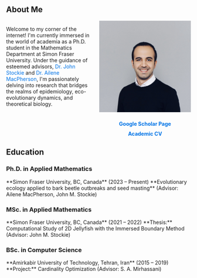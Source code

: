 <h2> About Me </h2>

<div style="display: flex; align-items: center; justify-content: space-between; align-items: flex-start;">

<div style="flex: 1; margin-right: 20px;">
  
Welcome to my corner of the internet! I'm currently immersed in the world of academia as a Ph.D. student in the Mathematics Department at Simon Fraser University. Under the guidance of esteemed advisors, <a href="https://www.sfu.ca/~jstockie/" target="_blank" style="text-decoration: none; color: #0073e6;">Dr. John Stockie</a> and <a href="https://amacp.github.io" target="_blank" style="text-decoration: none; color: #0073e6;">Dr. Ailene MacPherson</a>, I'm passionately delving into research that bridges the realms of epidemiology, eco-evolutionary dynamics, and theoretical biology.

</div>

<div style="text-align: center; flex: 0 0 250px;">
<img src="about.jpg" alt="Mahdi Salehzadeh" style="max-width: 250px; margin-bottom: 20px;"><br>
<a href="https://scholar.google.com/citations?user=wQ4KU-YAAAAJ&hl=en" target="_blank" style="text-decoration: none; font-weight: bold; color: #0073e6;">Google Scholar Page</a><br>
<div style="margin-top: 10px;">
<a href="CV.pdf" target="_blank" style="text-decoration: none; font-weight: bold; color: #0073e6;">Academic CV</a>
</div>
</div>

</div>

<h2> Education </h2>

<h3> Ph.D. in Applied Mathematics </h3> 
**Simon Fraser University, BC, Canada** (2023 – Present)  
**Evolutionary ecology applied to bark beetle outbreaks and seed masting**  (Advisor: Ailene MacPherson, John M. Stockie)

<h3> MSc. in Applied Mathematics </h3>
**Simon Fraser University, BC, Canada** (2021 – 2022)  
**Thesis:** Computational Study of 2D Jellyfish with the Immersed Boundary Method  (Advisor: John M. Stockie)

<h3> BSc. in Computer Science </h3> 
**Amirkabir University of Technology, Tehran, Iran** (2015 – 2019)  
**Project:** Cardinality Optimization (Advisor: S. A. Mirhassani)  
